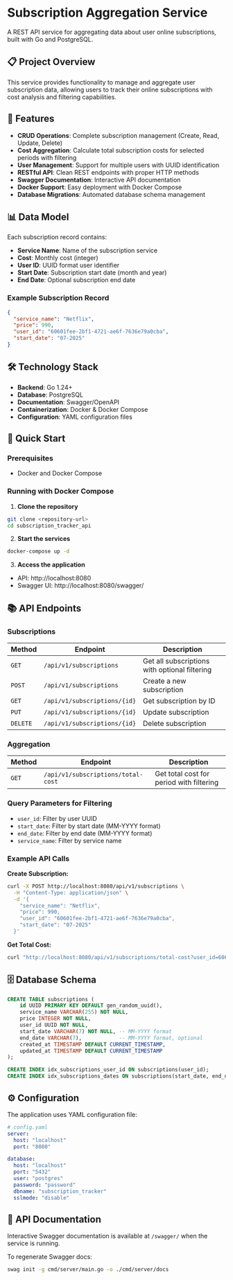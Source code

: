 # Subscription Aggregation Service

A REST API service for aggregating data about user online subscriptions, built with Go and PostgreSQL.

## 📋 Project Overview

This service provides functionality to manage and aggregate user subscription data, allowing users to track their online subscriptions with cost analysis and filtering capabilities.

## 🚀 Features

- **CRUD Operations**: Complete subscription management (Create, Read, Update, Delete)
- **Cost Aggregation**: Calculate total subscription costs for selected periods with filtering
- **User Management**: Support for multiple users with UUID identification
- **RESTful API**: Clean REST endpoints with proper HTTP methods
- **Swagger Documentation**: Interactive API documentation
- **Docker Support**: Easy deployment with Docker Compose
- **Database Migrations**: Automated database schema management

## 📊 Data Model

Each subscription record contains:
- **Service Name**: Name of the subscription service
- **Cost**: Monthly cost (integer)
- **User ID**: UUID format user identifier
- **Start Date**: Subscription start date (month and year)
- **End Date**: Optional subscription end date

### Example Subscription Record
```json
{
  "service_name": "Netflix",
  "price": 990,
  "user_id": "60601fee-2bf1-4721-ae6f-7636e79a0cba",
  "start_date": "07-2025"
}
```

## 🛠 Technology Stack

- **Backend**: Go 1.24+
- **Database**: PostgreSQL
- **Documentation**: Swagger/OpenAPI
- **Containerization**: Docker & Docker Compose
- **Configuration**: YAML configuration files

## 🚀 Quick Start

### Prerequisites
- Docker and Docker Compose

### Running with Docker Compose

1. **Clone the repository**
```bash
git clone <repository-url>
cd subscription_tracker_api
```

2. **Start the services**
```bash
docker-compose up -d
```

3. **Access the application**
- API: http://localhost:8080
- Swagger UI: http://localhost:8080/swagger/

## 📚 API Endpoints

### Subscriptions

| Method | Endpoint | Description |
|--------|----------|-------------|
| `GET` | `/api/v1/subscriptions` | Get all subscriptions with optional filtering |
| `POST` | `/api/v1/subscriptions` | Create a new subscription |
| `GET` | `/api/v1/subscriptions/{id}` | Get subscription by ID |
| `PUT` | `/api/v1/subscriptions/{id}` | Update subscription |
| `DELETE` | `/api/v1/subscriptions/{id}` | Delete subscription |

### Aggregation

| Method | Endpoint | Description |
|--------|----------|-------------|
| `GET` | `/api/v1/subscriptions/total-cost` | Get total cost for period with filtering |

### Query Parameters for Filtering

- `user_id`: Filter by user UUID
- `start_date`: Filter by start date (MM-YYYY format)
- `end_date`: Filter by end date (MM-YYYY format)
- `service_name`: Filter by service name

### Example API Calls

**Create Subscription:**
```bash
curl -X POST http://localhost:8080/api/v1/subscriptions \
  -H "Content-Type: application/json" \
  -d '{
    "service_name": "Netflix",
    "price": 990,
    "user_id": "60601fee-2bf1-4721-ae6f-7636e79a0cba",
    "start_date": "07-2025"
  }'
```

**Get Total Cost:**
```bash
curl "http://localhost:8080/api/v1/subscriptions/total-cost?user_id=60601fee-2bf1-4721-ae6f-7636e79a0cba&start_date=01-2025&end_date=12-2025"
```

## 🗄 Database Schema

```sql
CREATE TABLE subscriptions (
    id UUID PRIMARY KEY DEFAULT gen_random_uuid(),
    service_name VARCHAR(255) NOT NULL,
    price INTEGER NOT NULL,
    user_id UUID NOT NULL,
    start_date VARCHAR(7) NOT NULL, -- MM-YYYY format
    end_date VARCHAR(7),            -- MM-YYYY format, optional
    created_at TIMESTAMP DEFAULT CURRENT_TIMESTAMP,
    updated_at TIMESTAMP DEFAULT CURRENT_TIMESTAMP
);

CREATE INDEX idx_subscriptions_user_id ON subscriptions(user_id);
CREATE INDEX idx_subscriptions_dates ON subscriptions(start_date, end_date);
```

## ⚙️ Configuration

The application uses YAML configuration file:

```yaml
# config.yaml
server:
  host: "localhost"
  port: "8080"

database:
  host: "localhost"
  port: "5432"
  user: "postgres"
  password: "password"
  dbname: "subscription_tracker"
  sslmode: "disable"
```

## 📖 API Documentation

Interactive Swagger documentation is available at `/swagger/` when the service is running.

To regenerate Swagger docs:
```bash
swag init -g cmd/server/main.go -o ./cmd/server/docs
```